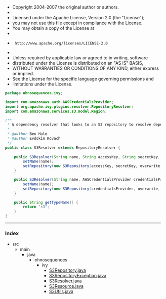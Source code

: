 
 * Copyright 2004-2007 the original author or authors.
 *
 * Licensed under the Apache License, Version 2.0 (the "License");
 * you may not use this file except in compliance with the License.
 * You may obtain a copy of the License at
 *
 *      http://www.apache.org/licenses/LICENSE-2.0
 *
 * Unless required by applicable law or agreed to in writing, software
 * distributed under the License is distributed on an "AS IS" BASIS,
 * WITHOUT WARRANTIES OR CONDITIONS OF ANY KIND, either express or implied.
 * See the License for the specific language governing permissions and
 * limitations under the License.


```java
package ohnosequences.ivy;

import com.amazonaws.auth.AWSCredentialsProvider;
import org.apache.ivy.plugins.resolver.RepositoryResolver;
import com.amazonaws.services.s3.model.Region;

/**
 * A dependency resolver that looks to an S3 repository to resolve dependencies.
 * 
 * @author Ben Hale
 * @author Evdokim Kovach
 */
public class S3Resolver extends RepositoryResolver {
	
	public S3Resolver(String name, String accessKey, String secretKey, boolean overwrite, Region region) {
		setName(name);
		setRepository(new S3Repository(accessKey, secretKey, overwrite, region));
	}

    public S3Resolver(String name, AWSCredentialsProvider credentialsProvider, boolean overwrite, Region region) {
        setName(name);
        setRepository(new S3Repository(credentialsProvider, overwrite, region));
    }

	public String getTypeName() {
		return "s3";
	}
}

```


------

### Index

+ src
  + main
    + java
      + ohnosequences
        + ivy
          + [S3Repository.java][main/java/ohnosequences/ivy/S3Repository.java]
          + [S3RepositoryException.java][main/java/ohnosequences/ivy/S3RepositoryException.java]
          + [S3Resolver.java][main/java/ohnosequences/ivy/S3Resolver.java]
          + [S3Resource.java][main/java/ohnosequences/ivy/S3Resource.java]
          + [S3Utils.java][main/java/ohnosequences/ivy/S3Utils.java]

[main/java/ohnosequences/ivy/S3Repository.java]: S3Repository.java.md
[main/java/ohnosequences/ivy/S3RepositoryException.java]: S3RepositoryException.java.md
[main/java/ohnosequences/ivy/S3Resolver.java]: S3Resolver.java.md
[main/java/ohnosequences/ivy/S3Resource.java]: S3Resource.java.md
[main/java/ohnosequences/ivy/S3Utils.java]: S3Utils.java.md